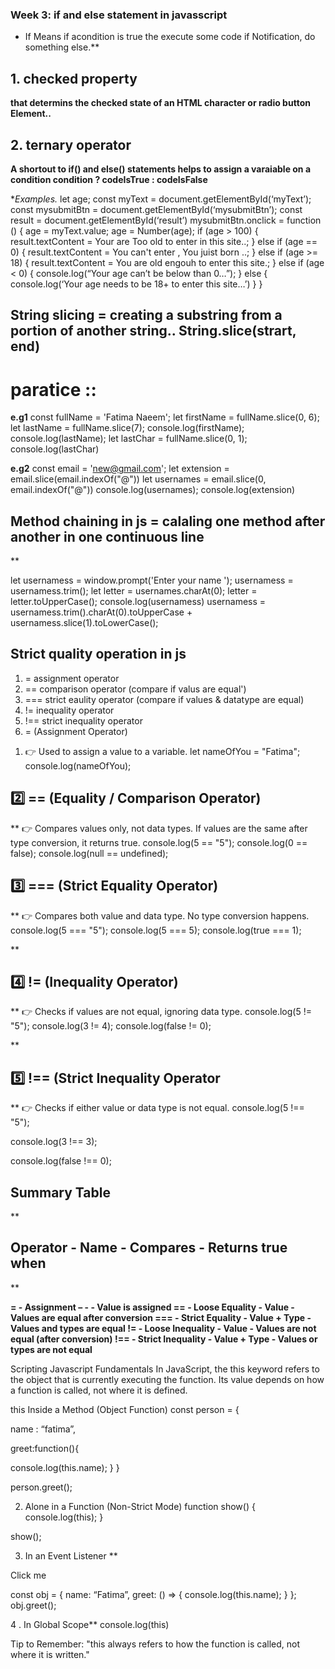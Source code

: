 
### Week 3: if and else statement in javasscript
 - If  Means  if  acondition  is  true  the  execute  some  code  if 
   Notification, do  something  else.**

## 1. checked property

**that  determins  the  checked  state  of  an  HTML  character  or  radio  button  Element..**


## 2. ternary operator 

**A  shortout  to  if() and  else() statements  helps  to  assign  a  varaiable  on  a
condition  condition  ?  codeIsTrue  :  codeIsFalse**

**Examples.*
let age;
const myText = document.getElementById(‘myText’);
const mysubmitBtn = document.getElementById(‘mysubmitBtn’);
const result = document.getElementById(‘result’)
mysubmitBtn.onclick = function () {
age = myText.value;
age = Number(age);
if (age > 100) {
result.textContent = Your are Too old to enter in this site..;
} else if (age == 0) {
result.textContent = You can't enter , You juist born ..;
} else if (age >= 18) {
result.textContent = You are old engouh to enter this site.;
} else if (age < 0) {
console.log(“Your age can’t be below than 0…”);
} else {
console.log(‘Your age needs to be 18+ to enter this site…’)
}
}

## String slicing = creating a substring from a portion of another string.. String.slice(strart, end)

# paratice ::

**e.g1**
const  fullName  =  'Fatima Naeem';
let  firstName  =  fullName.slice(0, 6);
let  lastName  =  fullName.slice(7);
console.log(firstName);
console.log(lastName);
let  lastChar  =  fullName.slice(0, 1);
console.log(lastChar)

 **e.g2**
 const  email  =  'new@gmail.com';
let  extension  =  email.slice(email.indexOf("@"))
let  usernames  =  email.slice(0, email.indexOf("@"))
console.log(usernames);
console.log(extension)

## Method chaining in js = calaling one method after another in one continuous line

**

let  usernamess  =  window.prompt('Enter your name ');
usernamess  =  usernamess.trim();
let  letter  =  usernames.charAt(0);
letter  =  letter.toUpperCase();
console.log(usernamess)
usernamess  =  usernamess.trim().charAt(0).toUpperCase  +  usernamess.slice(1).toLowerCase();


## Strict quality operation in js

 1. = assignment operator 
 2.  == comparison operator (compare if valus are equal')
 3. === strict eaulity operator (compare if values & datatype are equal)  
 4. != inequality operator 
 5.  !== strict inequality operator   
 6. = (Assignment Operator)

1) 👉 Used to assign a value to a variable.
let  nameOfYou  =  "Fatima";
console.log(nameOfYou);

## 2️⃣ == (Equality / Comparison Operator)

**
 👉 Compares values only, not data types. If values are the same after type conversion, it returns true.
console.log(5  ==  "5");
console.log(0  ==  false);
console.log(null  ==  undefined);

## 3️⃣ === (Strict Equality Operator)

**
👉 Compares both value and data type. No type conversion happens.
console.log(5  ===  "5");
console.log(5  ===  5);
console.log(true  ===  1);
  

 **

## 4️⃣ != (Inequality Operator)

**
 👉 Checks if values are not equal, ignoring data type.
console.log(5  !=  "5");
console.log(3  !=  4);
console.log(false  !=  0);

 **

## 5️⃣ !== (Strict Inequality Operator

**
 👉 Checks if either value or data type is not equal.
console.log(5  !==  "5");

console.log(3  !==  3);

console.log(false  !==  0);


## Summary Table 

**

## Operator - Name - Compares - Returns true when

**

**=  -  Assignment – -  -  Value  is  assigned
==  -  Loose  Equality  -  Value  -  Values  are  equal  after  conversion
===  -  Strict  Equality  -  Value  +  Type  -  Values  and  types  are  equal
!=  -  Loose  Inequality  -  Value  -  Values  are  not  equal (after  conversion)
!==  -  Strict  Inequality  -  Value  +  Type  -  Values  or  types  are  not  equal**

Scripting Javascript Fundamentals
In JavaScript, the this keyword refers to the object that is currently executing the function. Its value depends on how a function is called, not where it is defined.

this Inside a Method (Object Function)
const person = {

name : “fatima”,

greet:function(){

console.log(this.name);
}
}

person.greet();

2. Alone in a Function (Non-Strict Mode)
function show() {
console.log(this);
}

show();

3. In an Event Listener
**

Click me

const obj = {
name: “Fatima”,
greet: () => {
console.log(this.name);
}
};
obj.greet();

4 . In Global Scope**
console.log(this)

Tip to Remember:
"this always refers to how the function is called, not where it is written."
